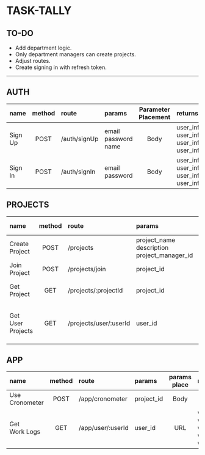 
# TASK-TALLY

## TO-DO
* Add department logic.
* Only department managers can create projects.
* Adjust routes.
* Create signing in with refresh token.

___


## AUTH 
| name    | method | route        | params                        | Parameter Placement | returns     |
| :------ | :----: | :----------- | :---------------------------- | :-----------------: | :--- |
| Sign Up |  POST  | /auth/signUp | email <br> password <br> name |        Body         |  user_info.uid <br> user_info.refreshToken <br> user_info.accessToken <br> user_info.expirationTime    |
| Sign In |  POST  | /auth/signIn | email <br> password           |        Body         |   user_info.uid <br> user_info.refreshToken <br> user_info.accessToken <br> user_info.expirationTime    |

## PROJECTS
| name                   | method | route                  | params                                                | params place | returns     |
| :--------------------- | :----: | :--------------------- | :---------------------------------------------------- | :----------: | :--- |
| Create <br> Project    |  POST  | /projects              | project_name <br> description <br> project_manager_id |     Body     |  project_id    |
| Join <br> Project      |  POST  | /projects/join         | project_id                                            |     Body     |  |
| Get <br> Project       |  GET   | /projects/:projectId   | project_id                                            |     URL      | project.project_name <br>project.description <br>project.project_manager_id     |
| Get User <br> Projects |  GET   | /projects/user/:userId | user_id                                               |     URL      | projects[] <br> project.project_id <br>project.project_name <br>project.description <br>project.project_manager_id         |

## APP
| name                | method | route             | params     | params place | returns     |
| :------------------ | :----: | :---------------- | :--------- | :----------: | :--- |
| Use <br> Cronometer |  POST  | /app/cronometer   | project_id |     Body     |      |
| Get <br> Work Logs  |  GET   | /app/user/:userId | user_id    |     URL      | workLogs[] <br> workLog.start_time<br>workLog.end_time<br>workLog.user_id<br>workLog.project_id<br>     |
